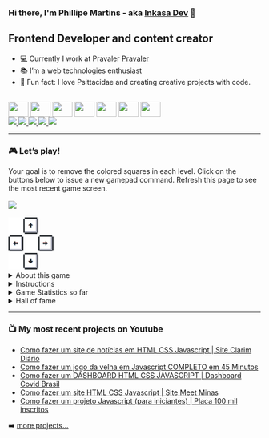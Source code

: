 ### Hi there, I'm Phillipe Martins - aka [Inkasa Dev][youtube] 👋

## Frontend Developer and content creator

- 💻 Currently I work at Pravaler [Pravaler](https://www.pravaler.com.br/)
- 📚 I’m a web technologies enthusiast
- 👨 Fun fact: I love Psittacidae and creating creative projects with code.

<div style="display: inline-block"><br>
  <img align="center" height="30" width="40" src="https://cdn.jsdelivr.net/gh/devicons/devicon/icons/javascript/javascript-plain.svg">
  <img align="center" height="30" width="40" src="https://cdn.jsdelivr.net/gh/devicons/devicon/icons/typescript/typescript-plain.svg">
  <img align="center" height="30" width="40" src="https://cdn.jsdelivr.net/gh/devicons/devicon/icons/react/react-original.svg">
  <img align="center" height="30" width="40" src="https://cdn.jsdelivr.net/gh/devicons/devicon/icons/html5/html5-original.svg">
  <img align="center" height="30" width="40" src="https://cdn.jsdelivr.net/gh/devicons/devicon/icons/css3/css3-original.svg">
  <img align="center" height="30" width="40" src="https://cdn.jsdelivr.net/gh/devicons/devicon/icons/nodejs/nodejs-original.svg">
  <img align="center" height="30" width="40" src="https://cdn.jsdelivr.net/gh/devicons/devicon/icons/mongodb/mongodb-original.svg">
</div>

<br />

<div> 
    <a href="https://www.youtube.com/inkasadev?sub_confirmation=1" target="_blank">
        <img src="https://img.shields.io/badge/YouTube-FF0000?style=for-the-badge&logo=youtube&logoColor=white" target="_blank">
    </a>
    <a href="https://instagram.com/inkasadev" target="_blank">
        <img src="https://img.shields.io/badge/-Instagram-%23E4405F?style=for-the-badge&logo=instagram&logoColor=white" target="_blank">
    </a>
    <a href="https://www.linkedin.com/in/phillipe-martins-b75b77228/" target="_blank">
        <img src="https://img.shields.io/badge/-LinkedIn-%230077B5?style=for-the-badge&logo=linkedin&logoColor=white" target="_blank">
    </a>
    <a href="https://t.me/inkasadev" target="_blank">
        <img src="https://img.shields.io/badge/Telegram-2CA5E0?style=for-the-badge&logo=telegram&logoColor=white" target="_blank">
    </a>
    <a href="https://play.google.com/store/apps/developer?id=Inkasa+Studios" target="_blank">
        <img src="https://img.shields.io/badge/Google_Play-414141?style=for-the-badge&logo=google-play&logoColor=white" target="_blank">
    </a>
</div>

---

### 🎮 Let’s play!

Your goal is to remove the colored squares in each level. Click on the buttons below to issue a new gamepad command. Refresh this page to see the most recent game screen.
<br /><br />
<img src="https://github-readme-backend.onrender.com/api/v1/game/image" width="400"/>

<div style="display: inline-block">
<img src="assets/blank.png" width="30"/><a href="https://github-readme-backend.onrender.com/api/v1/game/controls?id=0"><img src="assets/up.png" width="30"/></a><br /><a href="https://github-readme-backend.onrender.com/api/v1/game/controls?id=3"><img src="assets/left.png" width="30"/></a><img src="assets/blank.png" width="30"/><a href="https://github-readme-backend.onrender.com/api/v1/game/controls?id=1"><img src="assets/right.png" width="30"/></a><br /><img src="assets/blank.png" width="30"/><a href="https://github-readme-backend.onrender.com/api/v1/game/controls?id=2"><img src="assets/down.png" width="30"/></a>
</div>

<br />

<details><summary>About this game</summary>
  
This section was developed using some knowledge that I’ve learned alongside my journey so far, where I worked for some years like a game developer, a fullstack developer and also with game engine development.
</details>

<details><summary>Instructions</summary>
<div style="display: flex; align-items: center; gap: 10px">
<img src="assets/start.png"> To pass a level, you have to finish in the Start square, that is where all levels starts.
</div>
<div style="display: flex; align-items: center; gap: 10px">
<img src="assets/char.png"> This is you.
</div>
<div style="display: flex; align-items: center; gap: 10px">
<img src="assets/red.png"> You can pass 1 time through this square.
</div>
<div style="display: flex; align-items: center; gap: 10px">
<img src="assets/yellow.png"> You can pass 2 times through this square.
</div>
<div style="display: flex; align-items: center; gap: 10px">
<img src="assets/green.png"> You can pass 3 times through this square.
</div>
<div style="display: flex; align-items: center; gap: 10px">
<img src="assets/inverse.png"> Moves the character in the opposite direction.
</div>
<div style="display: flex; align-items: center; gap: 10px">
<img src="assets/leap.png"> Push you 2 squares in a certain direction.
</div>
<div style="display: flex; align-items: center; gap: 10px">
<img src="assets/teleport.png"> Moves the character to another teleport on screen (there are always two in the level).
</div>

</details>

<details><summary>Game Statistics so far</summary>
  <img src="https://github-readme-backend.onrender.com/api/v1/game/status" width="400" />
</details>

<details><summary>Hall of fame</summary>
Users that already finished this game with the number of levels that the game had in that moment.
    <table>
        <tr>
            <th>Users</th>
            <th>Game Version</th>
        </tr>
        <tr>
            <td><a href="https://github.com/vitor-mat">vitor-mat</a></td>
            <td>25 levels</td>
        </tr>
    </table>
</details>

---

### 📺 My most recent projects on Youtube

<!-- YOUTUBE:START -->
- [Como fazer um site de notícias em HTML CSS Javascript | Site Clarim Diário](https://github.com/inkasadev/clarim-diario-starter-files)
- [Como fazer um jogo da velha em Javascript COMPLETO em 45 Minutos](https://github.com/inkasadev/jogo-da-velha-starter-files)
- [Como fazer um DASHBOARD HTML CSS JAVASCRIPT | Dashboard Covid Brasil](https://github.com/inkasadev/covid-brasil-starter-files)
- [Como fazer um site HTML CSS Javascript | Site Meet Minas](https://github.com/inkasadev/meet-minas-starter-files)
- [Como fazer um projeto Javascript (para iniciantes) | Placa 100 mil inscritos](https://github.com/inkasadev/placa100k-starter-files)
<!-- YOUTUBE:END -->

➡️ [more projects...](https://www.youtube.com/c/InkasaDev/playlists)

[youtube]: https://youtube.com/inkasadev/videos
